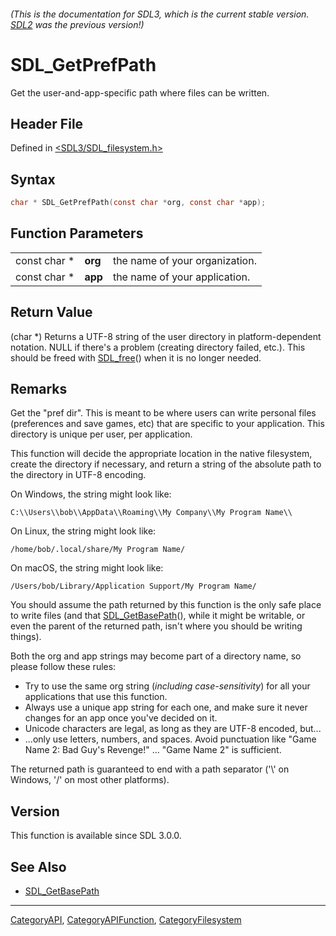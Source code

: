###### (This is the documentation for SDL3, which is the current stable version. [SDL2](https://wiki.libsdl.org/SDL2/) was the previous version!)
# SDL_GetPrefPath

Get the user-and-app-specific path where files can be written.

## Header File

Defined in [<SDL3/SDL_filesystem.h>](https://github.com/libsdl-org/SDL/blob/main/include/SDL3/SDL_filesystem.h)

## Syntax

```c
char * SDL_GetPrefPath(const char *org, const char *app);
```

## Function Parameters

|              |         |                                |
| ------------ | ------- | ------------------------------ |
| const char * | **org** | the name of your organization. |
| const char * | **app** | the name of your application.  |

## Return Value

(char *) Returns a UTF-8 string of the user directory in platform-dependent
notation. NULL if there's a problem (creating directory failed, etc.). This
should be freed with [SDL_free](SDL_free)() when it is no longer needed.

## Remarks

Get the "pref dir". This is meant to be where users can write personal
files (preferences and save games, etc) that are specific to your
application. This directory is unique per user, per application.

This function will decide the appropriate location in the native
filesystem, create the directory if necessary, and return a string of the
absolute path to the directory in UTF-8 encoding.

On Windows, the string might look like:

`C:\\Users\\bob\\AppData\\Roaming\\My Company\\My Program Name\\`

On Linux, the string might look like:

`/home/bob/.local/share/My Program Name/`

On macOS, the string might look like:

`/Users/bob/Library/Application Support/My Program Name/`

You should assume the path returned by this function is the only safe place
to write files (and that [SDL_GetBasePath](SDL_GetBasePath)(), while it
might be writable, or even the parent of the returned path, isn't where you
should be writing things).

Both the org and app strings may become part of a directory name, so please
follow these rules:

- Try to use the same org string (_including case-sensitivity_) for all
  your applications that use this function.
- Always use a unique app string for each one, and make sure it never
  changes for an app once you've decided on it.
- Unicode characters are legal, as long as they are UTF-8 encoded, but...
- ...only use letters, numbers, and spaces. Avoid punctuation like "Game
  Name 2: Bad Guy's Revenge!" ... "Game Name 2" is sufficient.

The returned path is guaranteed to end with a path separator ('\\' on
Windows, '/' on most other platforms).

## Version

This function is available since SDL 3.0.0.

## See Also

- [SDL_GetBasePath](SDL_GetBasePath)

----
[CategoryAPI](CategoryAPI), [CategoryAPIFunction](CategoryAPIFunction), [CategoryFilesystem](CategoryFilesystem)

